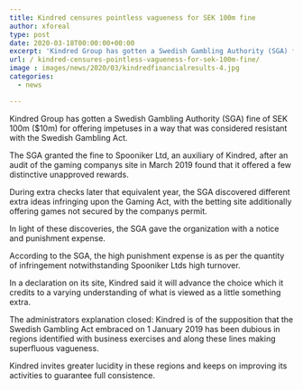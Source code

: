 ```yaml
---
title: Kindred censures pointless vagueness for SEK 100m fine
author: xforeal 
type: post
date: 2020-03-18T00:00:00+00:00
excerpt: 'Kindred Group has gotten a Swedish Gambling Authority (SGA) fine of SEK 100m ($10m) for offering motivating forces in a way that was considered rebellious with the Swedish Gambling Act '
url: / kindred-censures-pointless-vagueness-for-sek-100m-fine/
image : images/news/2020/03/kindredfinancialresults-4.jpg
categories:
  - news

---
```

Kindred Group has gotten a Swedish Gambling Authority (SGA) fine of SEK 100m ($10m) for offering impetuses in a way that was considered resistant with the Swedish Gambling Act. 

The SGA granted the fine to Spooniker Ltd, an auxiliary of Kindred, after an audit of the gaming companys site in March 2019 found that it offered a few distinctive unapproved rewards. 

During extra checks later that equivalent year, the SGA discovered different extra ideas infringing upon the Gaming Act, with the betting site additionally offering games not secured by the companys permit. 

In light of these discoveries, the SGA gave the organization with a notice and punishment expense. 

According to the SGA, the high punishment expense is as per the quantity of infringement notwithstanding Spooniker Ltds high turnover. 

In a declaration on its site, Kindred said it will advance the choice which it credits to a varying understanding of what is viewed as a little something extra. 

The administrators explanation closed: Kindred is of the supposition that the Swedish Gambling Act embraced on 1 January 2019 has been dubious in regions identified with business exercises and along these lines making superfluous vagueness. 

Kindred invites greater lucidity in these regions and keeps on improving its activities to guarantee full consistence.
